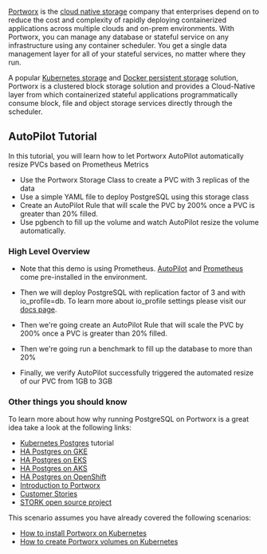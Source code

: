 [Portworx](https://portworx.com/) is the [cloud native storage](https://portworx.com/cloud-native-storage/) company that enterprises depend on to reduce the cost and complexity of rapidly deploying containerized applications across multiple clouds and on-prem environments. With Portworx, you can manage any database or stateful service on any infrastructure using any container scheduler. You get a single data management layer for all of your stateful services, no matter where they run. 

A popular [Kubernetes storage](https://portworx.com/use-case/kubernetes-storage/) and [Docker persistent storage](https://portworx.com/use-case/docker-persistent-storage/) solution, Portworx is a clustered block storage solution and provides a Cloud-Native layer from which containerized stateful applications programmatically consume block, file and object storage services directly through the scheduler.

## AutoPilot Tutorial

In this tutorial, you will learn how to let Portworx AutoPilot automatically resize PVCs based on Prometheus Metrics
* Use the Portworx Storage Class to create a PVC with 3 replicas of the data
* Use a simple YAML file to deploy PostgreSQL using this storage class
* Create an AutoPilot Rule that will scale the PVC by 200% once a PVC is greater than 20% filled.
* Use pgbench to fill up the volume and watch AutoPilot resize the volume automatically.

### High Level Overview

- Note that this demo is using Prometheus. [AutoPilot](https://2.2.docs.portworx.com/portworx-install-with-kubernetes/autopilot/) and [Prometheus](https://2.2.docs.portworx.com/portworx-install-with-kubernetes/operate-and-maintain-on-kubernetes/monitoring/monitoring-px-prometheusandgrafana.1/) come pre-installed in the environment.

- Then we will deploy PostgreSQL with replication factor of 3 and with io_profile=db. To learn more about io_profile settings please visit our [docs page](https://docs.portworx.com/install-with-other/operate-and-maintain/performance-and-tuning/tuning/#global-performance-tuning).

- Then we're going create an AutoPilot Rule that will scale the PVC by 200% once a PVC is greater than 20% filled.

- Then we're going run a benchmark to fill up the database to more than 20%

- Finally, we verify AutoPilot successfully triggered the automated resize of our PVC from 1GB to 3GB


### Other things you should know

To learn more about how why running PostgreSQL on Portworx is a great idea take a look at the following links:
* [Kubernetes Postgres](https://portworx.com/ha-postgresql-kubernetes/) tutorial
* [HA Postgres on GKE](https://portworx.com/run-ha-postgresql-gke/)
* [HA Postgres on EKS](https://portworx.com/postgresql-amazon-eks/)
* [HA Postgres on AKS](https://portworx.com/ha-postgresql-azure-aks/)
* [HA Postgres on OpenShift](https://portworx.com/run-ha-postgresql-red-hat-openshift/)
* [Introduction to Portworx](https://portworx.com/products/introduction/)
* [Customer Stories](https://portworx.com/customers/)
* [STORK open source project](https://portworx.com/stork-storage-orchestration-kubernetes/)


This scenario assumes you have already covered the following scenarios:
* [How to install Portworx on Kubernetes](https://www.katacoda.com/portworx/scenarios/deploy-px-k8s)
* [How to create Portworx volumes on Kubernetes](https://www.katacoda.com/portworx/scenarios/px-k8s-vol-basic)
